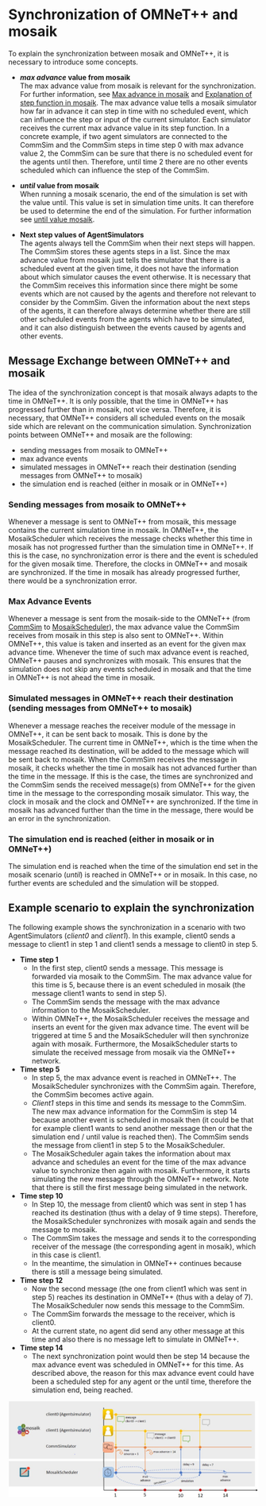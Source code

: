# Synchronization of OMNeT++ and mosaik
To explain the synchronization between mosaik and OMNeT++, it is necessary to
introduce some concepts.

* ***max advance* value from mosaik** \
The max advance value from mosaik is relevant for the synchronization.
For further information, see
[Max advance in mosaik](https://mosaik.readthedocs.io/en/latest/scheduler.html?highlight=max%20advance#how-far-is-a-simulator-allowed-to-advance-its-time) and [Explanation of step function in mosaik](https://mosaik.readthedocs.io/en/latest/mosaik-api/high-level.html?highlight=max%20advance#mosaik_api.Simulator.step).
The max advance value tells a mosaik simulator how far in advance it can step
in time with no scheduled event, which can influence the
step or input of the current simulator. 
Each simulator receives the current max advance value in its step function. 
In a concrete example, if two agent simulators are connected to the CommSim and the CommSim steps in time
step 0 with max advance value 2, the CommSim can be sure that there is no
scheduled event for the agents until then. Therefore, until time 2 there are no 
other events scheduled which can influence the step of the CommSim.


* ***until* value from mosaik** \
When running a mosaik scenario, the end of the simulation is set with the value
until. This value is set in simulation time units. It can therefore be used to determine the end of the simulation.
For further information see [until value mosaik](https://mosaik.readthedocs.io/en/latest/api_reference/mosaik.scenario.html?highlight=until#mosaik.scenario.World.run).


* **Next step values of AgentSimulators** \
The agents always tell the CommSim when their next steps will happen. The CommSim stores
these agents steps in a list. Since the max advance value from mosaik just tells
the simulator that there is a scheduled event at the given time, it does not have the information about 
which simulator causes the event otherwise.
It is necessary that the CommSim receives this information since there might be 
some events which are not caused by the agents and therefore not relevant to 
consider by the CommSim. Given the information about the next steps of the agents,
it can therefore always determine whether there are still other scheduled events
from the agents which have to be simulated, and
it can also distinguish between the events caused by agents
and other events.

## Message Exchange between OMNeT++ and mosaik
The idea of the synchronization concept is that mosaik always adapts to the time in 
OMNeT++. It is only possible, that the time in OMNeT++ has progressed further than
in mosaik, not vice versa. Therefore, it is necessary, that OMNeT++ considers 
all scheduled events on the mosaik side which are relevant on the communication
simulation.
Synchronization points between OMNeT++ and mosaik are the following:
* sending messages from mosaik to OMNeT++
* max advance events
* simulated messages in OMNeT++ reach their destination (sending messages from OMNeT++ to mosaik)
* the simulation end is reached (either in mosaik or in OMNeT++)

### Sending messages from mosaik to OMNeT++
Whenever a message is sent to OMNeT++ from mosaik, this message contains the current simulation time in mosaik. 
In OMNeT++, the MosaikScheduler which receives the message checks whether this time in mosaik
has not progressed further than the simulation time in OMNeT++. If this is the case, no synchronization error is there and the event is scheduled for the
given mosaik time. Therefore, the clocks in OMNeT++ and mosaik are synchronized. If the time in mosaik
has already progressed further, there would be a synchronization error.

### Max Advance Events
Whenever a message is sent from the mosaik-side to the OMNeT++ 
(from [CommSim](CommSim.md) to [MosaikScheduler](MosaikScheduler.md)), the max advance value 
the CommSim receives from mosaik in this step is also
sent to OMNeT++. Within OMNeT++, this value is taken and inserted as an event for the 
given max advance time. Whenever the time of such max advance event is reached, OMNeT++ pauses
and synchronizes with mosaik. This ensures that the simulation does not skip any events scheduled
in mosaik and that the time in OMNeT++ is not ahead the time in mosaik.

### Simulated messages in OMNeT++ reach their destination (sending messages from OMNeT++ to mosaik)
Whenever a message reaches the receiver module of the message in OMNeT++, it can be sent back to mosaik.
This is done by the MosaikScheduler. The current time in OMNeT++, which is the time when the message reached its
destination, will be added to the message which will be sent back to mosaik. When the CommSim receives the message in
mosaik, it checks whether the time in mosaik has not advanced further than the time in the message.
If this is the case, the times are synchronized and the CommSim sends the received message(s)
 from OMNeT++ for the given time in the message to the corresponding mosaik simulator.
This way, the clock in mosaik and the clock and OMNeT++ are synchronized. If the
time in mosaik has advanced further than the time in the message, there would be an error in the synchronization.

### The simulation end is reached (either in mosaik or in OMNeT++)
The simulation end is reached when the time of the simulation end set in the 
mosaik scenario (*until*) is reached in OMNeT++ or in mosaik. In this case, no further events 
are scheduled and the simulation will be stopped.

## Example scenario to explain the synchronization
The following example shows the synchronization in a scenario with two AgentSimulators
(*client0* and *client1*). In this example, client0 sends a message to 
client1 in step 1 and client1 sends a message to client0 in step 5.

* **Time step 1**
  * In the first step, client0 sends a message. This message is 
forwarded via mosaik to the CommSim. The max advance value for this time is 5,
because there is an event scheduled in mosaik (the message client1 
wants to send in step 5).
  * The CommSim sends the message with the max advance information to the MosaikScheduler.
  * Within OMNeT++, the MosaikScheduler receives the message and inserts an event for the 
given max advance time. The event will be triggered at time 5 and the MosaikScheduler will then
synchronize again with mosaik. Furthermore, the MosaikScheduler starts to simulate the received message from mosaik via the OMNeT++ network.
* **Time step 5** 
  * In step 5, the max advance event is reached in OMNeT++. The MosaikScheduler
  synchronizes with the CommSim again. Therefore, the CommSim becomes active
  again.
  * *Client1* steps in this time and sends its message to the CommSim. The new
  max advance information for the CommSim is step 14 because another event is
  scheduled in mosaik then (it could be that for example client1 wants to 
  send another message then or that the simulation end / until value is reached then).
  The CommSim sends the message from client1 in step 5 to the MosaikScheduler.
  * The MosaikScheduler again takes the information about max advance and
  schedules an event for the time of the max advance value to synchronize then again with mosaik.
  Furthermore, it starts simulating the new message through the OMNeT++ network.
  Note that there is still the first message being simulated in the network.
* **Time step 10**
  * In Step 10, the message from client0 which was sent in step 1 has
  reached its destination (thus with a delay of 9 time steps).
  Therefore, the MosaikScheduler synchronizes with mosaik again and sends the
  message to mosaik.
  * The CommSim takes the message and sends it to the
  corresponding receiver of the message (the corresponding agent in mosaik),
  which in this case is client1. 
  * In the meantime, the simulation in OMNeT++ continues because there
  is still a message being simulated.
* **Time step 12**
  * Now the second message (the one from client1 which was sent in
  step 5) reaches its destination in OMNeT++ (thus with a delay of 7). The
  MosaikScheduler now sends this message to the CommSim.
  * The CommSim forwards the message to the receiver, which is client0.
  * At the current state, no agent did send any other message at this time
  and also there is no message left to simulate in OMNeT++.
* **Time step 14** 
  * The next synchronization point would then be step 14 because the max
  advance event was scheduled in OMNeT++ for this time. As described above, the
  reason for this max advance event could have been a scheduled step for any agent 
  or the until time, therefore the simulation end, being reached.

![image](./images/synchronization.jpeg)
